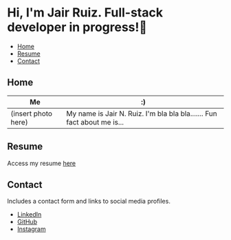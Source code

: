 # Hi, I'm Jair Ruiz.  Full-stack developer in progress!🚀

- [Home](#home)
- [Resume](#resume)
- [Contact](#contact)

## Home
| Me | :) |
|---------|--------|
|(insert photo here) | My name is Jair N. Ruiz. I'm bla bla bla....... Fun fact about me is... |

## Resume
Access my resume [here]()

## Contact

Includes a contact form and links to social media profiles.

- [LinkedIn]()
- [GitHub]()
- [Instagram]()
